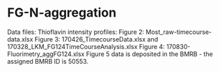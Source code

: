 # FG-N-aggregation

Data files:
Thioflavin intensity profiles:
Figure 2: Most_raw-timecourse-data.xlsx
Figure 3: 170426_TimecourseData.xlsx and 170328_LKM_FG124TimeCourseAnalysis.xlsx
Figure 4: 170830-Fluorimetry_aggFG124.xlsx
Figure 5 data is deposited in the BMRB - the assigned BMRB ID is 50553.
